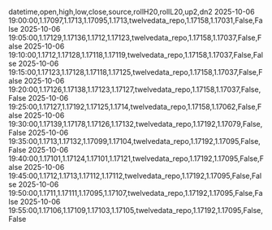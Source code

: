 datetime,open,high,low,close,source,rollH20,rollL20,up2,dn2
2025-10-06 19:00:00,1.17097,1.1713,1.17095,1.1713,twelvedata_repo,1.17158,1.17031,False,False
2025-10-06 19:05:00,1.17129,1.17136,1.1712,1.17123,twelvedata_repo,1.17158,1.17037,False,False
2025-10-06 19:10:00,1.1712,1.17128,1.17118,1.17119,twelvedata_repo,1.17158,1.17037,False,False
2025-10-06 19:15:00,1.17123,1.17128,1.17118,1.17125,twelvedata_repo,1.17158,1.17037,False,False
2025-10-06 19:20:00,1.17126,1.17138,1.17123,1.17127,twelvedata_repo,1.17158,1.17037,False,False
2025-10-06 19:25:00,1.17127,1.17192,1.17125,1.1714,twelvedata_repo,1.17158,1.17062,False,False
2025-10-06 19:30:00,1.17139,1.17178,1.17126,1.17132,twelvedata_repo,1.17192,1.17079,False,False
2025-10-06 19:35:00,1.1713,1.17132,1.17099,1.17104,twelvedata_repo,1.17192,1.17095,False,False
2025-10-06 19:40:00,1.17101,1.17124,1.17101,1.17121,twelvedata_repo,1.17192,1.17095,False,False
2025-10-06 19:45:00,1.1712,1.1713,1.17112,1.17112,twelvedata_repo,1.17192,1.17095,False,False
2025-10-06 19:50:00,1.1711,1.17111,1.17095,1.17107,twelvedata_repo,1.17192,1.17095,False,False
2025-10-06 19:55:00,1.17106,1.17109,1.17103,1.17105,twelvedata_repo,1.17192,1.17095,False,False
